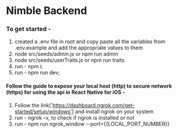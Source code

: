 # Nimble Backend

### To get started -

1. created a .env file in root and copy paste all the variables from .env.example and add the appropriate values to them
2. node src/seeds/admin.js or npm run admin
3. node src/seeds/userTraits.js or npm run traits
4. run - npm i;
5. run - npm run dev;

#### Follow the guide to expose your local host (http) to secure network (https) for using the api in React Native for iOS -

1. Follow the link['https://dashboard.ngrok.com/get-started/setup/windows'] and install ngrok on your system
2. run - ngrok -v, to check if ngrok is installed or not
3. run - npm run ngrok_window --port={{LOCAL_PORT_NUMBER}}